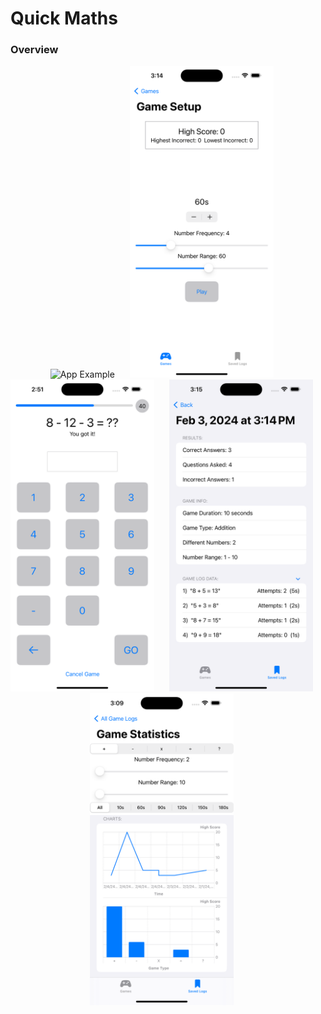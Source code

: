 # Quick Maths


### Overview 


<p align="center">
  <img src="PreviewResources/ScreenRecording1.gif" width="230" title="App Example">&nbsp;&nbsp;&nbsp;&nbsp;&nbsp;
  <img src="PreviewResources/Screenshot2.png" width="230"  title="Game Setup">&nbsp;&nbsp;&nbsp;&nbsp;&nbsp;
<img src="PreviewResources/Screenshot3.png" width="230"  title="Game View">&nbsp;&nbsp;&nbsp;&nbsp;&nbsp;
  <img src="PreviewResources/Screenshot6.png" width="230"  title="Game Log Details">&nbsp;&nbsp;&nbsp;&nbsp;&nbsp;
<img src="PreviewResources/Screenshot9.png" width="230"  title="Statistics View">&nbsp;&nbsp;&nbsp;&nbsp;&nbsp;
</p>
<br></br>
